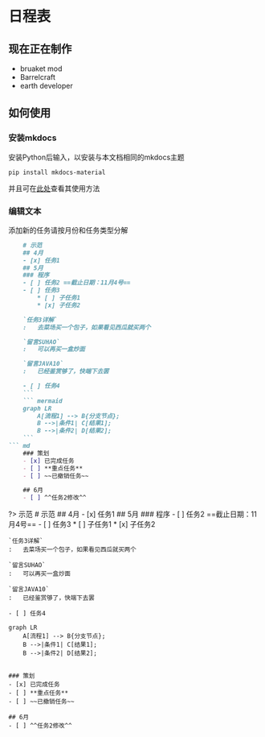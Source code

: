 # 日程表
## 现在正在制作
* bruaket mod
* Barrelcraft
* earth developer
## 如何使用
### 安装mkdocs
安装Python后输入，以安装与本文档相同的mkdocs主题
```
pip install mkdocs-material
```
并且可在[此处](https://squidfunk.github.io/mkdocs-material/reference/)查看其使用方法
### 编辑文本
添加新的任务请按月份和任务类型分解
``` md
    # 示范
    ## 4月
    - [x] 任务1
    ## 5月
    ### 程序
    - [ ] 任务2 ==截止日期：11月4号==
    - [ ] 任务3
        * [ ] 子任务1
        * [x] 子任务2

    `任务3详解`
    :   去菜场买一个包子，如果看见西瓜就买两个

    `留言SUHAO`
    :   可以再买一盒炒面

    `留言JAVA10`
    :   已经鉴赏够了，快端下去罢

    - [ ] 任务4
    ```
    ``` mermaid
    graph LR
        A[流程1] --> B{分支节点};
        B -->|条件1| C[结果1];
        B -->|条件2| D[结果2];
    ```
``` md
    ### 策划
    - [x] 已完成任务
    - [ ] **重点任务**
    - [ ] ~~已撤销任务~~

    ## 6月
    - [ ] ^^任务2修改^^
```
  ?> 示范
    # 示范
    ## 4月
    - [x] 任务1
    ## 5月
    ### 程序
    - [ ] 任务2 ==截止日期：11月4号==
    - [ ] 任务3
        * [ ] 子任务1
        * [x] 子任务2

    `任务3详解`
    :   去菜场买一个包子，如果看见西瓜就买两个

    `留言SUHAO`
    :   可以再买一盒炒面

    `留言JAVA10`
    :   已经鉴赏够了，快端下去罢

    - [ ] 任务4
    
    graph LR
        A[流程1] --> B{分支节点};
        B -->|条件1| C[结果1];
        B -->|条件2| D[结果2];
    

    ### 策划
    - [x] 已完成任务
    - [ ] **重点任务**
    - [ ] ~~已撤销任务~~

    ## 6月
    - [ ] ^^任务2修改^^
